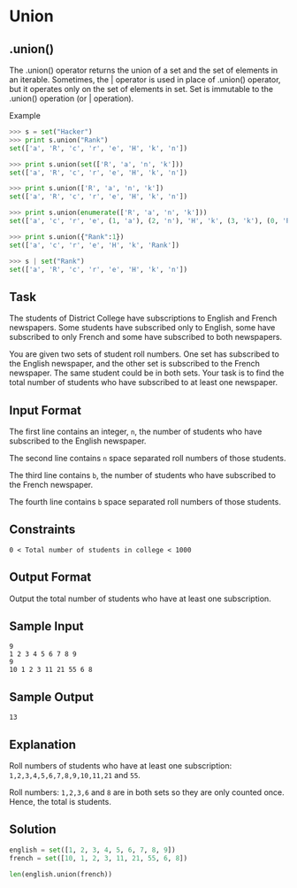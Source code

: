 # Union

## .union()

The .union() operator returns the union of a set and the set of elements in an iterable.
Sometimes, the | operator is used in place of .union() operator, but it operates only on the set of elements in set.
Set is immutable to the .union() operation (or | operation).

Example

```py
>>> s = set("Hacker")
>>> print s.union("Rank")
set(['a', 'R', 'c', 'r', 'e', 'H', 'k', 'n'])

>>> print s.union(set(['R', 'a', 'n', 'k']))
set(['a', 'R', 'c', 'r', 'e', 'H', 'k', 'n'])

>>> print s.union(['R', 'a', 'n', 'k'])
set(['a', 'R', 'c', 'r', 'e', 'H', 'k', 'n'])

>>> print s.union(enumerate(['R', 'a', 'n', 'k']))
set(['a', 'c', 'r', 'e', (1, 'a'), (2, 'n'), 'H', 'k', (3, 'k'), (0, 'R')])

>>> print s.union({"Rank":1})
set(['a', 'c', 'r', 'e', 'H', 'k', 'Rank'])

>>> s | set("Rank")
set(['a', 'R', 'c', 'r', 'e', 'H', 'k', 'n'])
```

## Task

The students of District College have subscriptions to English and French newspapers. Some students have subscribed only to English, some have subscribed to only French and some have subscribed to both newspapers.

You are given two sets of student roll numbers. One set has subscribed to the English newspaper, and the other set is subscribed to the French newspaper. The same student could be in both sets. Your task is to find the total number of students who have subscribed to at least one newspaper.

## Input Format

The first line contains an integer, `n`, the number of students who have subscribed to the English newspaper.

The second line contains `n` space separated roll numbers of those students.

The third line contains `b`, the number of students who have subscribed to the French newspaper.

The fourth line contains `b` space separated roll numbers of those students.

## Constraints

`0 < Total number of students in college < 1000`

## Output Format

Output the total number of students who have at least one subscription.

## Sample Input

```
9
1 2 3 4 5 6 7 8 9
9
10 1 2 3 11 21 55 6 8
```

## Sample Output

```
13
```

## Explanation

Roll numbers of students who have at least one subscription:
`1,2,3,4,5,6,7,8,9,10,11,21` and `55`.

Roll numbers:
`1,2,3,6` and `8` are in both sets so they are only counted once.
Hence, the total is students.

## Solution

```py
english = set([1, 2, 3, 4, 5, 6, 7, 8, 9])
french = set([10, 1, 2, 3, 11, 21, 55, 6, 8])

len(english.union(french))
```